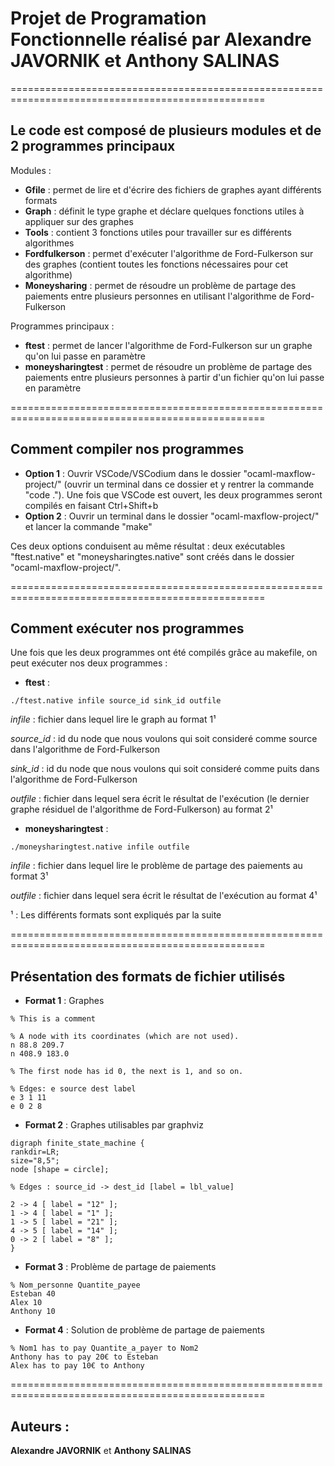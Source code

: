 # Projet de Programation Fonctionnelle réalisé par Alexandre JAVORNIK et Anthony SALINAS

==================================================================================================

## Le code est composé de plusieurs modules et de 2 programmes principaux

Modules :   
* **Gfile** : permet de lire et d'écrire des fichiers de graphes ayant différents formats
* **Graph** : définit le type graphe et déclare quelques fonctions utiles à appliquer sur des graphes
* **Tools** : contient 3 fonctions utiles pour travailler sur es différents algorithmes
* **Fordfulkerson** : permet d'exécuter l'algorithme de Ford-Fulkerson sur des graphes (contient toutes
les fonctions nécessaires pour cet algorithme)
* **Moneysharing** : permet de résoudre un problème de partage des paiements entre plusieurs personnes
en utilisant l'algorithme de Ford-Fulkerson

Programmes principaux : 
* **ftest** : permet de lancer l'algorithme de Ford-Fulkerson sur un graphe qu'on lui passe
en paramètre
* **moneysharingtest** : permet de résoudre un problème de partage des paiements entre 
plusieurs personnes à partir d'un fichier qu'on lui passe en paramètre

==================================================================================================

## Comment compiler nos programmes

* **Option 1** : Ouvrir VSCode/VSCodium dans le dossier "ocaml-maxflow-project/" (ouvrir un terminal dans ce 
dossier et y rentrer la commande "code ."). Une fois que VSCode est ouvert, les deux programmes seront
compilés en faisant Ctrl+Shift+b
* **Option 2** : Ouvrir un terminal dans le dossier "ocaml-maxflow-project/" et lancer la commande "make"

Ces deux options conduisent au même résultat : deux exécutables "ftest.native" et "moneysharingtes.native"
sont créés dans le dossier "ocaml-maxflow-project/".

==================================================================================================

## Comment exécuter nos programmes

Une fois que les deux programmes ont été compilés grâce au makefile, on peut exécuter nos deux programmes :
* **ftest** :

```
./ftest.native infile source_id sink_id outfile
```

*infile* : fichier dans lequel lire le graph au format 1¹

*source_id* : id du node que nous voulons qui soit consideré comme source dans l'algorithme de Ford-Fulkerson

*sink_id* : id du node que nous voulons qui soit consideré comme puits dans l'algorithme de
Ford-Fulkerson

*outfile* : fichier dans lequel sera écrit le résultat de l'exécution (le dernier graphe résiduel de 
l'algorithme de Ford-Fulkerson) au format 2¹

* **moneysharingtest** :

```
./moneysharingtest.native infile outfile
```

*infile* : fichier dans lequel lire le problème de partage des paiements au format 3¹

*outfile* : fichier dans lequel sera écrit le résultat de l'exécution au format 4¹

¹ : Les différents formats sont expliqués par la suite

==================================================================================================

## Présentation des formats de fichier utilisés

* **Format 1** : Graphes

```
% This is a comment

% A node with its coordinates (which are not used).
n 88.8 209.7
n 408.9 183.0

% The first node has id 0, the next is 1, and so on.

% Edges: e source dest label
e 3 1 11
e 0 2 8
```

* **Format 2** : Graphes utilisables par graphviz

```
digraph finite_state_machine {
rankdir=LR;
size="8,5";
node [shape = circle];

% Edges : source_id -> dest_id [label = lbl_value]

2 -> 4 [ label = "12" ];
1 -> 4 [ label = "1" ];
1 -> 5 [ label = "21" ];
4 -> 5 [ label = "14" ];
0 -> 2 [ label = "8" ];
}
```

* **Format 3** : Problème de partage de paiements

```
% Nom_personne Quantite_payee
Esteban 40
Alex 10
Anthony 10
```

* **Format 4** : Solution de problème de partage de paiements

```
% Nom1 has to pay Quantite_a_payer to Nom2
Anthony has to pay 20€ to Esteban
Alex has to pay 10€ to Anthony
```

==================================================================================================

## Auteurs :
**Alexandre JAVORNIK** et **Anthony SALINAS**
